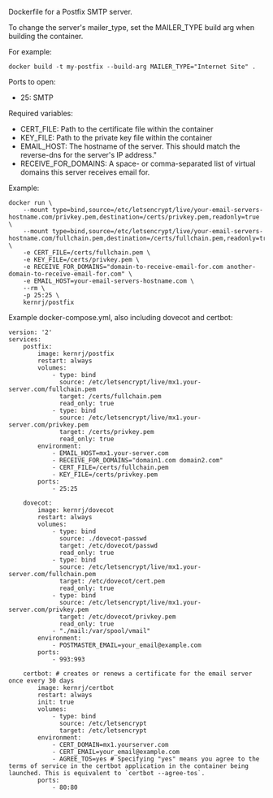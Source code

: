Dockerfile for a Postfix SMTP server.

To change the server's mailer_type, set the MAILER_TYPE build arg when building the container.

For example:
```
docker build -t my-postfix --build-arg MAILER_TYPE="Internet Site" .
```

Ports to open:
- 25: SMTP

Required variables:
- CERT_FILE: Path to the certificate file within the container
- KEY_FILE: Path to the private key file within the container
- EMAIL_HOST: The hostname of the server. This should match the reverse-dns for the server's IP address."
- RECEIVE_FOR_DOMAINS: A space- or comma-separated list of virtual domains this server receives email for.

Example:
```
docker run \
    --mount type=bind,source=/etc/letsencrypt/live/your-email-servers-hostname.com/privkey.pem,destination=/certs/privkey.pem,readonly=true \
    --mount type=bind,source=/etc/letsencrypt/live/your-email-servers-hostname.com/fullchain.pem,destination=/certs/fullchain.pem,readonly=true \
    -e CERT_FILE=/certs/fullchain.pem \
    -e KEY_FILE=/certs/privkey.pem \
    -e RECEIVE_FOR_DOMAINS="domain-to-receive-email-for.com another-domain-to-receive-email-for.com" \
    -e EMAIL_HOST=your-email-servers-hostname.com \
    --rm \
    -p 25:25 \
    kernrj/postfix
```

Example docker-compose.yml, also including dovecot and certbot:
```
version: '2'
services:
    postfix:
        image: kernrj/postfix
        restart: always
        volumes:
            - type: bind
              source: /etc/letsencrypt/live/mx1.your-server.com/fullchain.pem
              target: /certs/fullchain.pem
              read_only: true
            - type: bind
              source: /etc/letsencrypt/live/mx1.your-server.com/privkey.pem
              target: /certs/privkey.pem
              read_only: true
        environment:
            - EMAIL_HOST=mx1.your-server.com
            - RECEIVE_FOR_DOMAINS="domain1.com domain2.com"
            - CERT_FILE=/certs/fullchain.pem
            - KEY_FILE=/certs/privkey.pem
        ports:
            - 25:25

    dovecot:
        image: kernrj/dovecot
        restart: always
        volumes:
            - type: bind
              source: ./dovecot-passwd
              target: /etc/dovecot/passwd
              read_only: true
            - type: bind
              source: /etc/letsencrypt/live/mx1.your-server.com/fullchain.pem
              target: /etc/dovecot/cert.pem
              read_only: true
            - type: bind
              source: /etc/letsencrypt/live/mx1.your-server.com/privkey.pem
              target: /etc/dovecot/privkey.pem
              read_only: true
            - "./mail:/var/spool/vmail"
        environment:
            - POSTMASTER_EMAIL=your_email@example.com
        ports:
            - 993:993

    certbot: # creates or renews a certificate for the email server once every 30 days
        image: kernrj/certbot
        restart: always
        init: true
        volumes:
            - type: bind
              source: /etc/letsencrypt
              target: /etc/letsencrypt
        environment:
            - CERT_DOMAIN=mx1.yourserver.com
            - CERT_EMAIL=your_email@example.com
            - AGREE_TOS=yes # Specifying "yes" means you agree to the terms of service in the certbot application in the container being launched. This is equivalent to `certbot --agree-tos`.
        ports:
            - 80:80
```
